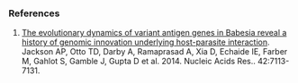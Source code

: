 ### References

1.  [The evolutionary dynamics of variant antigen genes in Babesia
    reveal a history of genomic innovation underlying host-parasite
    interaction](http://europepmc.org/abstract/MED/24799432).\
    Jackson AP, Otto TD, Darby A, Ramaprasad A, Xia D, Echaide IE,
    Farber M, Gahlot S, Gamble J, Gupta D et al. 2014. Nucleic Acids
    Res.. 42:7113-7131.
